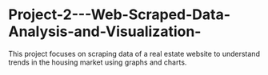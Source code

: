# Project-2---Web-Scraped-Data-Analysis-and-Visualization-
This project focuses on scraping data of a real estate website to understand trends in the housing market using graphs and charts.
